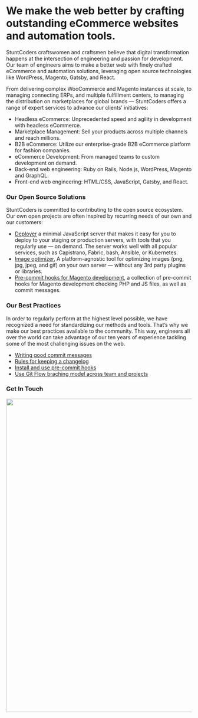 # We make the web better by crafting outstanding eCommerce websites and automation tools.

StuntCoders craftswomen and craftsmen believe that digital transformation happens at the intersection of engineering and passion for development. Our team of engineers aims to make a better web with finely crafted eCommerce and automation solutions, leveraging open source technologies like WordPress, Magento, Gatsby, and React.

From delivering complex WooCommerce and Magento instances at scale, to managing connecting ERPs, and multiple fulfillment centers, to managing the distribution on marketplaces for global brands — StuntCoders offers a range of expert services to advance our clients’ initiatives:

* Headless eCommerce: Unprecedented speed and agility in development with headless eCommerce.
* Marketplace Management: Sell your products across multiple channels and reach millions.
* B2B eCommerce: Utilize our enterprise-grade B2B eCommerce platform for fashion companies.
* eCommerce Development: From managed teams to custom development on demand.
* Back-end web engineering: Ruby on Rails, Node.js, WordPress, Magento and GraphQL.
* Front-end web engineering: HTML/CSS, JavaScript, Gatsby, and React.


### Our Open Source Solutions

StuntCoders is committed to contributing to the open source ecosystem. Our own open projects are often inspired by recurring needs of our own and our customers:

* [Deployer](https://github.com/stuntcoders/stunt_deployer_server) a minimal JavaScript server that makes it easy for you to deploy to your staging or production servers, with tools that you regularly use  — on demand. The server works well with all popular services, such as Capistrano, Fabric, bash, Ansible, or Kubernetes.
* [Image optimizer](https://github.com/stuntcoders/image-optimizer-cli),  A platform-agnostic tool for optimizing images (png, jpg, jpeg, and gif) on your own server — without any 3rd party plugins or libraries.
* [Pre-commit hooks for Magento development](https://github.com/stuntcoders/stunt_mage_pre_commit_hooks), a collection of pre-commit hooks for Magento development checking PHP and JS files, as well as commit messages.


### Our Best Practices
In order to regularly perform at the highest level possible, we have recognized a need for standardizing our methods and tools. That’s why we make our best practices available to the community. This way, engineers all over the world can take advantage of our ten years of experience tackling some of the most challenging issues on the web.

* [Writing good commit messages](https://github.com/erlang/otp/wiki/Writing-good-commit-messages)
* [Rules for keeping a changelog](https://keepachangelog.com/en/1.0.0/)
* [Install and use pre-commit hooks](https://pre-commit.com/)
* [Use Git Flow braching model across team and projects](https://vimeo.com/16018419)

### Get In Touch
<p align="center">
<a href="https://stuntcoders.com/contact/"><img src="https://raw.githubusercontent.com/stuntcoders/.github/main/github-banner.png" width="850"/></a>
</p>
